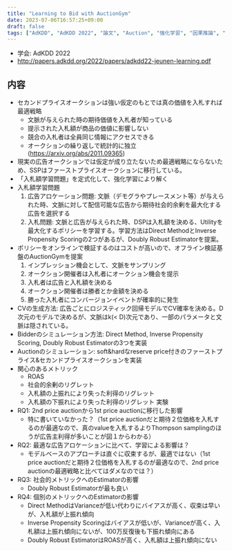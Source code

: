 ```yaml
---
title: "Learning to Bid with AuctionGym"
date: 2023-07-06T16:57:25+09:00
draft: false
tags: ["AdKDD", "AdKDD 2022", "論文", "Auction", "強化学習", "因果推論", "バンディットアルゴリズム"]
---
```


- 学会: AdKDD 2022
- http://papers.adkdd.org/2022/papers/adkdd22-jeunen-learning.pdf

## 内容

- セカンドプライスオークションは強い仮定のもとでは真の価値を入札すれば最適戦略
  - 文脈が与えられた時の期待価値を入札者が知っている
  - 提示された入札額が商品の価値に影響しない
  - 競合の入札者は全員同じ情報にアクセスできる
  - オークションの繰り返しで統計的に独立 (https://arxiv.org/abs/2011.09365)
- 現実の広告オークションでは仮定が成り立たないため最適戦略にならないため、SSPはファーストプライスオークションに移行している。
- 「入札額学習問題」を定式化して、強化学習により解く
- 入札額学習問題
  1. 広告アロケーション問題: 文脈（デモグラやプレースメント等）が与えられた時、文脈に対して配信可能な広告から期待社会的余剰を最大化する広告を選択する
  2. 入札問題: 文脈と広告が与えられた時、DSPは入札額を決める、Utilityを最大化するポリシーを学習する。学習方法はDirect MethodとInverse Propensity Scoringの2つがあるが、Doubly Robust Estimatorを提案。
- ポリシーをオンラインで検証するのはコストが高いので、オフライン検証基盤のAuctionGymを提案
  1. インプレッション機会として、文脈をサンプリング
  2. オークション開催者は入札者にオークション機会を提示
  3. 入札者は広告と入札額を決める
  4. オークション開催者は勝者とか金額を決める
  5. 勝った入札者にコンバージョンイベントが確率的に発生
- CVの生成方法: 広告ごとにロジスティック回帰モデルでCV確率を決める。D次元のモデルで決めるが、文脈はk(< D)次元であり、一部のパラメータと文脈は隠されている。
- Bidderのシミュレーション方法: Direct Method, Inverse Propensity Scoring, Doubly Robust Estimatorの3つを実装
- Auctionのシミュレーション: soft&hardなreserve price付きのファーストプライス&セカンドプライスオークションを実装
- 関心のあるメトリック
  - ROAS
  - 社会的余剰のリグレット
  - 入札額の上振れにより失った利得のリグレット
  - 入札額の下振れにより失った利得のリグレット
実験
- RQ1: 2nd price auctionから1st price auctionに移行した影響
  - 特に書いていなかった？（1st price auctionだと期待２位価格を入札するのが最適なので、真のvalueを入札するよりThompson samplingのほうが広告主利得が多いことが図１からわかる）
- RQ2: 最適な広告アロケーションに比べて、学習による影響は？
  - モデルベースのアプローチは直ぐに収束するが、最適ではない（1st price auctionだと期待２位価格を入札するのが最適なので、2nd price auctionの最適戦略と比べてはダメなのでは？）
- RQ3: 社会的メトリックへのEstimatorの影響
  - Doubly Robust Estimatorが最も良い
- RQ4: 個別のメトリックへのEstimatorの影響
  - Direct MethodはVarianceが低い代わりにバイアスが高く、収束は早いが、入札額が上振れ傾向
  - Inverse Propensity Scoringはバイアスが低いが、Varianceが高く、入札額は上振れ傾向にないが、100万反復後も下振れ傾向にある
  - Doubly Robust EstimatorはROASが高く、入札額は上振れ傾向にない
